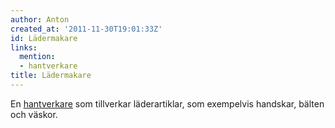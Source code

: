 ```yaml
---
author: Anton
created_at: '2011-11-30T19:01:33Z'
id: Lädermakare
links:
  mention:
  - hantverkare
title: Lädermakare
---
```


En [hantverkare] som tillverkar läderartiklar, som exempelvis handskar, bälten och väskor.

  [hantverkare]: hantverkare
